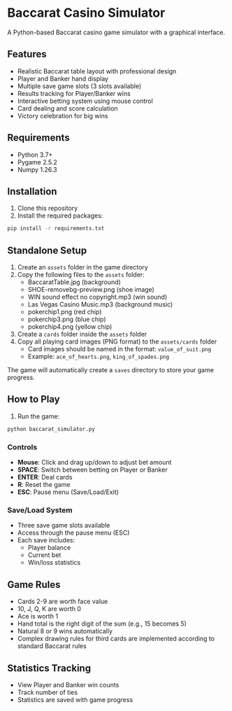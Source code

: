 # Baccarat Casino Simulator

A Python-based Baccarat casino game simulator with a graphical interface.

## Features
- Realistic Baccarat table layout with professional design
- Player and Banker hand display
- Multiple save game slots (3 slots available)
- Results tracking for Player/Banker wins
- Interactive betting system using mouse control
- Card dealing and score calculation
- Victory celebration for big wins

## Requirements
- Python 3.7+
- Pygame 2.5.2
- Numpy 1.26.3

## Installation
1. Clone this repository
2. Install the required packages:
```bash
pip install -r requirements.txt
```

## Standalone Setup
1. Create an `assets` folder in the game directory
2. Copy the following files to the `assets` folder:
   - BaccaratTable.jpg (background)
   - SHOE-removebg-preview.png (shoe image)
   - WIN sound effect no copyright.mp3 (win sound)
   - Las Vegas Casino Music.mp3 (background music)
   - pokerchip1.png (red chip)
   - pokerchip3.png (blue chip)
   - pokerchip4.png (yellow chip)
3. Create a `cards` folder inside the `assets` folder
4. Copy all playing card images (PNG format) to the `assets/cards` folder
   - Card images should be named in the format: `value_of_suit.png`
   - Example: `ace_of_hearts.png`, `king_of_spades.png`

The game will automatically create a `saves` directory to store your game progress.

## How to Play
1. Run the game:
```bash
python baccarat_simulator.py
```

### Controls
- **Mouse**: Click and drag up/down to adjust bet amount
- **SPACE**: Switch between betting on Player or Banker
- **ENTER**: Deal cards
- **R**: Reset the game
- **ESC**: Pause menu (Save/Load/Exit)

### Save/Load System
- Three save game slots available
- Access through the pause menu (ESC)
- Each save includes:
  - Player balance
  - Current bet
  - Win/loss statistics

## Game Rules
- Cards 2-9 are worth face value
- 10, J, Q, K are worth 0
- Ace is worth 1
- Hand total is the right digit of the sum (e.g., 15 becomes 5)
- Natural 8 or 9 wins automatically
- Complex drawing rules for third cards are implemented according to standard Baccarat rules

## Statistics Tracking
- View Player and Banker win counts
- Track number of ties
- Statistics are saved with game progress
